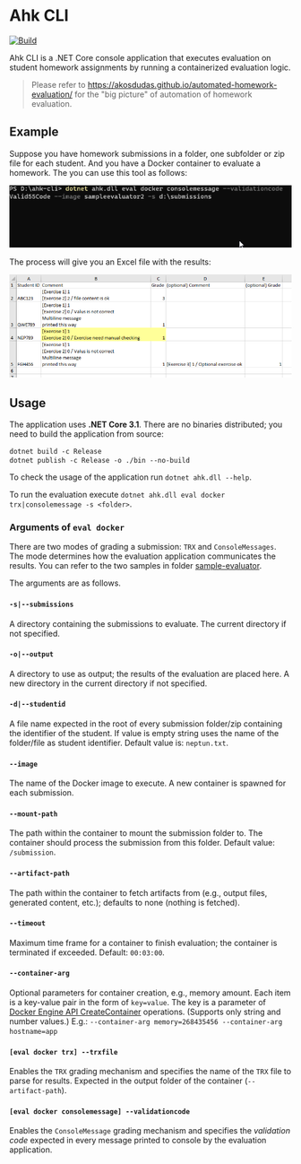 # Ahk CLI

[![Build](https://github.com/akosdudas/ahk-cli/actions/workflows/build.yml/badge.svg)](https://github.com/akosdudas/ahk-cli/actions/workflows/build.yml)

Ahk CLI is a .NET Core console application that executes evaluation on student homework assignments by running a containerized evaluation logic.

> Please refer to <https://akosdudas.github.io/automated-homework-evaluation/> for the "big picture" of automation of homework evaluation.

## Example

Suppose you have homework submissions in a folder, one subfolder or zip file for each student. And you have a Docker container to evaluate a homework. The you can use this tool as follows:

![Example evaluation process](docs/images/cli-exec-example.gif)

The process will give you an Excel file with the results:

![Example output](docs/images/output-excel.png)

## Usage

The application uses **.NET Core 3.1**. There are no binaries distributed; you need to build the application from source:

```
dotnet build -c Release
dotnet publish -c Release -o ./bin --no-build
```

To check the usage of the application run `dotnet ahk.dll --help`.

To run the evaluation execute `dotnet ahk.dll eval docker trx|consolemessage -s <folder>`.

### Arguments of `eval docker`

There are two modes of grading a submission: `TRX` and `ConsoleMessages`. The mode determines how the evaluation application communicates the results. You can refer to the two samples in folder [sample-evaluator](sample-evaluator).

The arguments are as follows.

#### `-s|--submissions`

A directory containing the submissions to evaluate. The current directory if not specified.

#### `-o|--output`

A directory to use as output; the results of the evaluation are placed here. A new directory in the current directory if not specified.

#### `-d|--studentid`

A file name expected in the root of every submission folder/zip containing the identifier of the student. If value is empty string uses the name of the folder/file as student identifier. Default value is: `neptun.txt`.

#### `--image`

The name of the Docker image to execute. A new container is spawned for each submission.

#### `--mount-path`

The path within the container to mount the submission folder to. The container should process the submission from this folder. Default value: `/submission`.

#### `--artifact-path`

The path within the container to fetch artifacts from (e.g., output files, generated content, etc.); defaults to none (nothing is fetched).

#### `--timeout`

Maximum time frame for a container to finish evaluation; the container is terminated if exceeded. Default: `00:03:00`.

#### `--container-arg`

Optional parameters for container creation, e.g., memory amount. Each item is a key-value pair in the form of `key=value`. The key is a parameter of [Docker Engine API CreateContainer](https://docs.docker.com/engine/api/v1.25/#operation/ContainerCreate) operations. (Supports only string and number values.) E.g.: `--container-arg memory=268435456 --container-arg hostname=app`

#### `[eval docker trx] --trxfile`

Enables the `TRX` grading mechanism and specifies the name of the `TRX` file to parse for results. Expected in the output folder of the container (`--artifact-path`).

#### `[eval docker consolemessage] --validationcode`

Enables the `ConsoleMessage` grading mechanism and specifies the _validation code_ expected in every message printed to console by the evaluation application.
